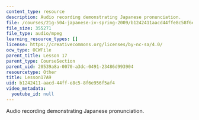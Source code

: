 ```yaml
---
content_type: resource
description: Audio recording demonstrating Japanese pronunciation.
file: /courses/21g-504-japanese-iv-spring-2009/b1242411aacd44ffe8c58f6e956f5af4_Lesson17A9.mp3
file_size: 355271
file_type: audio/mpeg
learning_resource_types: []
license: https://creativecommons.org/licenses/by-nc-sa/4.0/
ocw_type: OCWFile
parent_title: Lesson 17
parent_type: CourseSection
parent_uid: 20539a8a-0070-a3dc-0491-23486d993904
resourcetype: Other
title: Lesson17A9
uid: b1242411-aacd-44ff-e8c5-8f6e956f5af4
video_metadata:
  youtube_id: null
---
```

Audio recording demonstrating Japanese pronunciation.